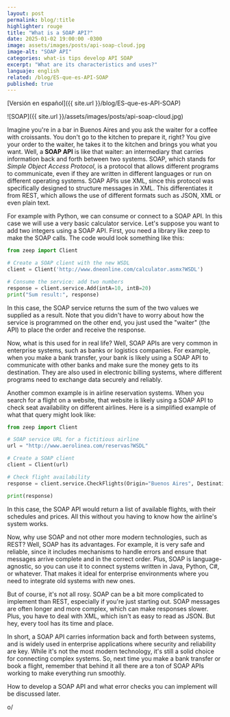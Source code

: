 ```yaml
---
layout: post
permalink: blog/:title
highlighter: rouge
title: "What is a SOAP API?"
date: 2025-01-02 19:00:00 -0300
image: assets/images/posts/api-soap-cloud.jpg
image-alt: "SOAP API"
categories: what-is tips develop API SOAP
excerpt: "What are its characteristics and uses?"
languaje: english
related: /blog/ES-que-es-API-SOAP
published: true
---
```


[Versión en español]({{ site.url }}/blog/ES-que-es-API-SOAP)

![SOAP]({{ site.url }}/assets/images/posts/api-soap-cloud.jpg)

Imagine you're in a bar in Buenos Aires and you ask the waiter for a coffee with croissants. You don't go to the kitchen to prepare it, right? You give your order to the waiter, he takes it to the kitchen and brings you what you want. Well, a **SOAP API** is like that waiter: an intermediary that carries information back and forth between two systems. SOAP, which stands for *Simple Object Access Protocol*, is a protocol that allows different programs to communicate, even if they are written in different languages ​​or run on different operating systems. SOAP APIs use XML, since this protocol was specifically designed to structure messages in XML. This differentiates it from REST, which allows the use of different formats such as JSON, XML or even plain text.

For example with Python, we can consume or connect to a SOAP API. In this case we will use a very basic calculator service. Let's suppose you want to add two integers using a SOAP API. First, you need a library like zeep to make the SOAP calls. The code would look something like this:

```python
from zeep import Client

# Create a SOAP client with the new WSDL
client = Client('http://www.dneonline.com/calculator.asmx?WSDL')

# Consume the service: add two numbers
response = client.service.Add(intA=10, intB=20)
print("Sum result:", response)
```

In this case, the SOAP service returns the sum of the two values ​​we supplied as a result. Note that you didn't have to worry about how the service is programmed on the other end, you just used the "waiter" (the API) to place the order and receive the response.

Now, what is this used for in real life? Well, SOAP APIs are very common in enterprise systems, such as banks or logistics companies. For example, when you make a bank transfer, your bank is likely using a SOAP API to communicate with other banks and make sure the money gets to its destination. They are also used in electronic billing systems, where different programs need to exchange data securely and reliably.

Another common example is in airline reservation systems. When you search for a flight on a website, that website is likely using a SOAP API to check seat availability on different airlines. Here is a simplified example of what that query might look like:

```python
from zeep import Client

# SOAP service URL for a fictitious airline
url = "http://www.aerolinea.com/reservas?WSDL"

# Create a SOAP client
client = Client(url)

# Check flight availability
response = client.service.CheckFlights(Origin="Buenos Aires", Destination="Madrid", Date="2025-12-01")

print(response)
```

In this case, the SOAP API would return a list of available flights, with their schedules and prices. All this without you having to know how the airline's system works.

Now, why use SOAP and not other more modern technologies, such as REST? Well, SOAP has its advantages. For example, it is very safe and reliable, since it includes mechanisms to handle errors and ensure that messages arrive complete and in the correct order. Plus, SOAP is language-agnostic, so you can use it to connect systems written in Java, Python, C#, or whatever. That makes it ideal for enterprise environments where you need to integrate old systems with new ones.

But of course, it's not all rosy. SOAP can be a bit more complicated to implement than REST, especially if you're just starting out. SOAP messages are often longer and more complex, which can make responses slower. Plus, you have to deal with XML, which isn't as easy to read as JSON. But hey, every tool has its time and place.

In short, a SOAP API carries information back and forth between systems, and is widely used in enterprise applications where security and reliability are key. While it's not the most modern technology, it's still a solid choice for connecting complex systems. So, next time you make a bank transfer or book a flight, remember that behind it all there are a ton of SOAP APIs working to make everything run smoothly.

How to develop a SOAP API and what error checks you can implement will be discussed later.

o/